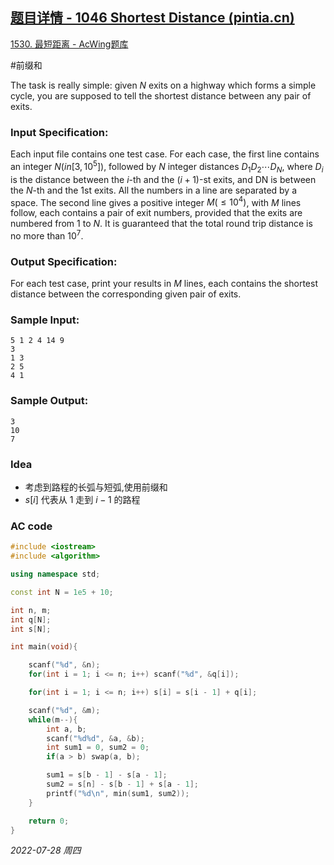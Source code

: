 ## [题目详情 - 1046 Shortest Distance (pintia.cn)](https://pintia.cn/problem-sets/994805342720868352/problems/994805435700199424)

[1530. 最短距离 - AcWing题库](https://www.acwing.com/problem/content/description/1532/)

#前缀和 

The task is really simple: given $N$ exits on a highway which forms a simple cycle, you are supposed to tell the shortest distance between any pair of exits.

### Input Specification:

Each input file contains one test case. For each case, the first line contains an integer $N (in [3,10^5])$, followed by $N$ integer distances $D_1 D_2 ⋯ D_N$, where $D_i$ is the distance between the $i$-th and the $(i+1)$-st exits, and DN is between the $N$-th and the 1st exits. All the numbers in a line are separated by a space. The second line gives a positive integer $M (≤10^4)$, with $M$ lines follow, each contains a pair of exit numbers, provided that the exits are numbered from $1$ to $N$. It is guaranteed that the total round trip distance is no more than $10^7$.

### Output Specification:

For each test case, print your results in $M$ lines, each contains the shortest distance between the corresponding given pair of exits.

### Sample Input:

```in
5 1 2 4 14 9
3
1 3
2 5
4 1
```

### Sample Output:

```out
3
10
7
```

### Idea

- 考虑到路程的长弧与短弧,使用前缀和
- $s[i]$ 代表从 $1$ 走到 $i-1$ 的路程

### AC code

```cpp
#include <iostream>
#include <algorithm>

using namespace std;

const int N = 1e5 + 10;

int n, m;
int q[N];
int s[N];

int main(void){

    scanf("%d", &n);
    for(int i = 1; i <= n; i++) scanf("%d", &q[i]);

    for(int i = 1; i <= n; i++) s[i] = s[i - 1] + q[i];

    scanf("%d", &m);
    while(m--){
        int a, b;
        scanf("%d%d", &a, &b);
        int sum1 = 0, sum2 = 0;
        if(a > b) swap(a, b);

        sum1 = s[b - 1] - s[a - 1];
        sum2 = s[n] - s[b - 1] + s[a - 1];
        printf("%d\n", min(sum1, sum2));
    }

    return 0;
}
```


*2022-07-28 周四*